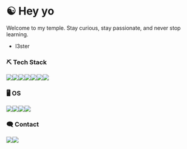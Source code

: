 # ☯️ Hey yo

Welcome to my temple. Stay curious, stay passionate, and never stop learning.

- l3ster

### ⛏️ Tech Stack
<img src="https://img.shields.io/badge/Python-3776AB?style=for-the-badge&logo=python&logoColor=white"><img src="https://img.shields.io/badge/Go-00ADD8?style=for-the-badge&logo=go&logoColor=white"><img src="https://img.shields.io/badge/C%23-239120?style=for-the-badge&logo=c-sharp&logoColor=white"><img src="https://img.shields.io/badge/JavaScript-F7DF1E?style=for-the-badge&logo=javascript&logoColor=black"><img src="https://img.shields.io/badge/Node.js-43853D?style=for-the-badge&logo=node.js&logoColor=white"><img src="https://img.shields.io/badge/PHP-777BB4?style=for-the-badge&logo=php&logoColor=white"><img src="https://img.shields.io/badge/Rust-000000?style=for-the-badge&logo=rust&logoColor=white">

### 🖥️ OS
<img src="https://img.shields.io/badge/Arch_Linux-1793D1?style=for-the-badge&logo=arch-linux&logoColor=white"><img src="https://img.shields.io/badge/Debian-A81D33?style=for-the-badge&logo=debian&logoColor=white"><img src="https://img.shields.io/badge/Kali_Linux-557C94?style=for-the-badge&logo=kali-linux&logoColor=white"><img src="https://img.shields.io/badge/Zorin%20OS-0CC1F3?style=for-the-badge&logo=zorin&logoColor=white">

### 🗨️ Contact
<a href="mailto:lester@ratcorp.com.br"><img src="https://img.shields.io/badge/Gmail-D14836?style=for-the-badge&logo=gmail&logoColor=white"/></a>[<img src="https://img.shields.io/badge/Discord-7289DA?style=for-the-badge&logo=discord&logoColor=white">](https://discord.com/users/576544706507309086)
